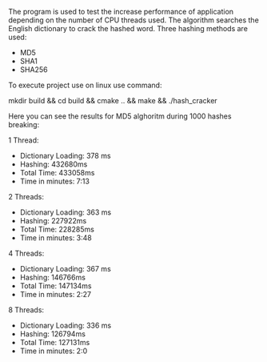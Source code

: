 The program is used to test the increase performance of application depending on the number of CPU threads used. 
The algorithm searches the English dictionary to crack the hashed word.
Three hashing methods are used:
- MD5
- SHA1
- SHA256

To execute project use on linux use command:

mkdir build && cd build && cmake .. && make && ./hash_cracker


Here you can see the results for MD5 alghoritm during 1000 hashes breaking:

1 Thread:
- Dictionary Loading: 378 ms
- Hashing:            432680ms
- Total Time:         433058ms       
- Time in minutes:    7:13


2 Threads:
- Dictionary Loading: 363 ms
- Hashing:            227922ms
- Total Time:         228285ms        
- Time in minutes:    3:48


4 Threads:
- Dictionary Loading: 367 ms
- Hashing:            146766ms
- Total Time:         147134ms         
- Time in minutes:    2:27


8 Threads:
- Dictionary Loading: 336 ms
- Hashing:            126794ms
- Total Time:         127131ms
- Time in minutes:    2:0
